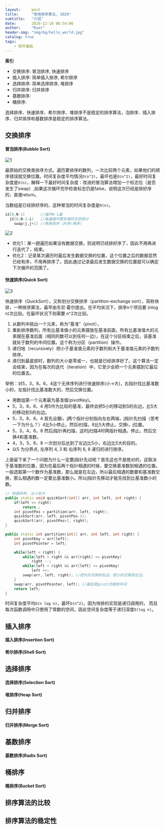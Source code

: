 ```yaml
---
layout:     post
title:      "常用排序算法, 2020"
subtitle:   "介绍"
date:       2020-12-18 08:54:00
author:     "Ruer"
header-img: "img/bg/hello_world.jpg"
catalog: true
tags:
    - 软件基础
---
```


<b>索引</b>

* 交换排序: 冒泡排序, 快速排序
* 插入排序: 简单插入排序, 希尔排序
* 选择排序: 简单选择排序, 堆排序
* 归并排序: 归并排序
* 基数排序:
* 桶排序:

选择排序、快速排序、希尔排序、堆排序不是稳定的排序算法，泡排序、插入排序、归并排序和基数排序是稳定的排序算法。

## 交换排序

#### 冒泡排序(Bubble Sort)

![1](/img/SoftwareBase/Sort/冒泡排序1.png)

最原始的交换类排序方式。遍历要排序的数列，一次比较两个元素，如果他们的顺序错误就交换位置。时间复杂度平均情况`O(n^2)`，最坏也是`O(n^2)`，最好时间复杂度是`O(n)`，解释一下最好时间复杂度：改进的冒泡算法增加一个标志位（是否发生了swap）,如果这次循环完毕检查标志仍是false，说明这次已经是排好序的，直接return。

当数组是已经排好序的，这种冒泡的时间复杂度是`O(n)`。

```C++
i∈[0,N-1)       //循环N-1遍
  j∈[0,N-1-i)   //每遍循环要处理的无序部分
    swap(j,j+1) //两两排序（升序/降序）
```

![2](/img/SoftwareBase/Sort/冒泡排序2.png)

* 优化1：某一趟遍历如果没有数据交换，则说明已经排好序了，因此不用再进行迭代了，结束。
* 优化2：记录某次遍历时最后发生数据交换的位置，这个位置之后的数据显然已经有序，不用再排序了。因此通过记录最后发生数据交换的位置就可以确定下次循环的范围了。

#### 快速排序(Quick Sort)

![3](/img/SoftwareBase/Sort/快速排序.png)

快速排序（QuickSort），又称划分交换排序（partition-exchange sort），简称快排，一种排序算法，最早由东尼·霍尔提出。在平均状况下，排序n个项目要 (nlog n)次比较。在最坏状况下则需要 n^2次比较。

1. 从数列中挑出一个元素，称为”基准”（pivot），
2. 重新排序数列，所有比基准值小的元素摆放在基准前面，所有比基准值大的元素摆在基准后面（相同的数可以到任何一边）。在这个分区结束之后，该基准就处于数列的中间位置。这个称为分区（partition）操作。
3. 递归地（recursively）把小于基准值元素的子数列和大于基准值元素的子数列排序。
4. 递归到最底部时，数列的大小是零或一，也就是已经排序好了。这个算法一定会结束，因为在每次的迭代（iteration）中，它至少会把一个元素摆到它最后的位置去。

举例：对5，3，8，6，4这个无序序列进行快速排序(小→大)，右指针找比基准数小的，左指针找比基准数大的，然后交换位置。

* 用数组第一个元素最为基准值(pivotKey)。
* 5，3，8，6，4 用5作为比较的基准，最终会把5小的移动到5的左边，比5大的移动到5的右边。
* 5，3，8，6，4 首先设置i，j两个指针分别指向左右两端，j指针先扫描（思考一下为什么？）4比5小停止。然后i扫描，8比5大停止。交换i，j位置。
* 5，3，4，6，8 然后j指针再扫描，这时j扫描4时两指针相遇。停止。然后交换4和基准数。
* 4，3，5，6，8 一次划分后达到了左边比5小，右边比5大的目的。
* 以5 为分界点, 左序列 4, 3 和 右序列 6, 8 递归的进行排序。

上面留下来了一个问题为什么一定要j指针先动呢？首先这也不是绝对的，这取决于基准数的位置，因为在最后两个指针相遇的时候，要交换基准数到相遇的位置。一般选取第一个数作为基准数，那么就是在左边，所以最后相遇的数要和基准数交换，那么相遇的数一定要比基准数小。所以j指针先移动才能先找到比基准数小的数。

```C++
// 快速排序, 从小到大
public static void quickSort(int[] arr, int left, int right) {
    if(left >= right)
        return ;
    int pivotPos = partition(arr, left, right);
    quickSort(arr, left, pivotPos-1);
    quickSort(arr, pivotPos+1, right);
}

public static int partition(int[] arr, int left, int right) {
    int pivotKey = arr[left];
    int pivotPointer = left;

    while(left < right) {
        while(left < right && arr[right] >= pivotKey)
            right --;
        while(left < right && arr[left] <= pivotKey)
            left ++;
        swap(arr, left, right); //把大的交换到右边，把小的交换到左边。
    }
    swap(arr, pivotPointer, left); //最后把pivot交换到中间
    return left;
}
```

时间复杂度平均`O(n log n)`，最坏`O(n^2)`。因为快排的实现是递归调用的， 而且每次函数调用中只使用了常数的空间，因此空间复杂度等于递归深度`O(log n)`。

## 插入排序

#### 插入排序(Insertion Sort)

#### 希尔排序(Shell Sort)

## 选择排序

#### 选择排序(Selection Sort)

#### 堆排序(Heap Sort)

## 归并排序

#### 归并排序(Merge Sort)

## 基数排序

#### 基数排序(Radix Sort)

## 桶排序

#### 桶排序(Bucket Sort)

## 排序算法的比较

## 排序算法的稳定性